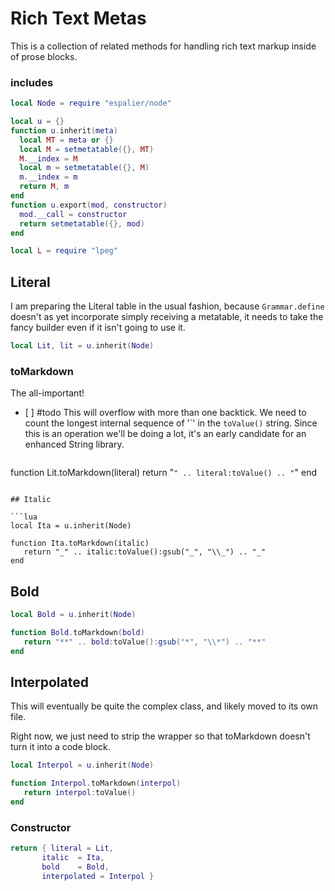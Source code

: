 # Rich Text Metas


  This is a collection of related methods for handling rich text markup
inside of prose blocks\.


### includes

```lua
local Node = require "espalier/node"

local u = {}
function u.inherit(meta)
  local MT = meta or {}
  local M = setmetatable({}, MT)
  M.__index = M
  local m = setmetatable({}, M)
  m.__index = m
  return M, m
end
function u.export(mod, constructor)
  mod.__call = constructor
  return setmetatable({}, mod)
end

local L = require "lpeg"
```


## Literal

  I am preparing the Literal table in the usual fashion, because
`Grammar.define` doesn't as yet incorporate simply receiving a
metatable, it needs to take the fancy builder even if it isn't
going to use it\.

```lua
local Lit, lit = u.inherit(Node)
```

### toMarkdown

The all\-important\!

- \[ \] \#todo  This will overflow with more than one backtick\.
             We need to count the longest internal sequence of
             '\`' in the `toValue()` string\.
              Since this is an operation we'll be doing a lot,
             it's an early candidate for an enhanced String
             library\.
    ```lua
function Lit.toMarkdown(literal)
   return "``" .. literal:toValue() .. "``"
end
```

## Italic

```lua
local Ita = u.inherit(Node)

function Ita.toMarkdown(italic)
   return "_" .. italic:toValue():gsub("_", "\\_") .. "_"
end
```

## Bold

```lua
local Bold = u.inherit(Node)

function Bold.toMarkdown(bold)
   return "**" .. bold:toValue():gsub("*", "\\*") .. "**"
end
```


## Interpolated

  This will eventually be quite the complex class, and likely moved to
its own file\.

Right now, we just need to strip the wrapper so that toMarkdown doesn't
turn it into a code block\.

```lua
local Interpol = u.inherit(Node)

function Interpol.toMarkdown(interpol)
   return interpol:toValue()
end

```

### Constructor


```lua
return { literal = Lit,
       italic  = Ita,
       bold    = Bold,
       interpolated = Interpol }
```